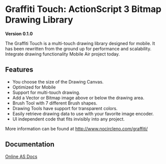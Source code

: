 # Graffiti Touch: ActionScript 3 Bitmap Drawing Library
**Version 0.1.0**

The Graffiti Touch is a multi-touch drawing library designed for mobile. It has been rewritten from the ground up for performance and scalability.  Integrate drawing functionality Mobile Air project today.

## Features

* You choose the size of the Drawing Canvas.		
* Optimized for Mobile	 	
* Support for multi-touch drawing.	 	
* Add a Vector or Bitmap image above or below the drawing area.			 
* Brush Tool with 7 different Brush shapes.			 
* Drawing Tools have support for transparent colors.			 
* Easily retrieve drawing data to use with your favorite image encoder.		
* UI independent code that fits invisibly into any project.

More information can be found at <http://www.nocircleno.com/graffiti/>

## Documentation

[Online AS Docs](http://www.nocircleno.com/graffiti/docs/touch_0.1/ "Online AS Docs")